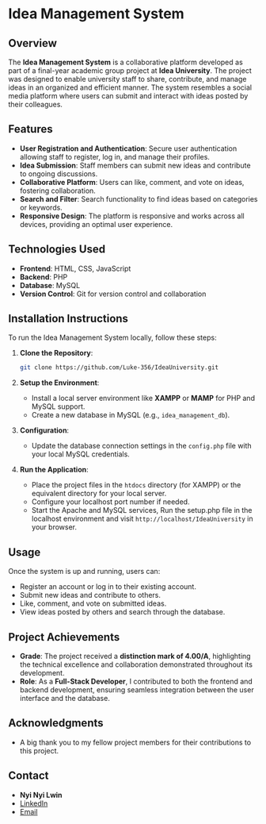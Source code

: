 # Idea Management System

## Overview
The **Idea Management System** is a collaborative platform developed as part of a final-year academic group project at **Idea University**. The project was designed to enable university staff to share, contribute, and manage ideas in an organized and efficient manner. The system resembles a social media platform where users can submit and interact with ideas posted by their colleagues.

## Features
- **User Registration and Authentication**: Secure user authentication allowing staff to register, log in, and manage their profiles.
- **Idea Submission**: Staff members can submit new ideas and contribute to ongoing discussions.
- **Collaborative Platform**: Users can like, comment, and vote on ideas, fostering collaboration.
- **Search and Filter**: Search functionality to find ideas based on categories or keywords.
- **Responsive Design**: The platform is responsive and works across all devices, providing an optimal user experience.

## Technologies Used
- **Frontend**: HTML, CSS, JavaScript
- **Backend**: PHP
- **Database**: MySQL
- **Version Control**: Git for version control and collaboration

## Installation Instructions
To run the Idea Management System locally, follow these steps:

1. **Clone the Repository**:
    ```bash
    git clone https://github.com/Luke-356/IdeaUniversity.git
    ```

2. **Setup the Environment**:
    - Install a local server environment like **XAMPP** or **MAMP** for PHP and MySQL support.
    - Create a new database in MySQL (e.g., `idea_management_db`). 

3. **Configuration**:
    - Update the database connection settings in the `config.php` file with your local MySQL credentials.

4. **Run the Application**:
    - Place the project files in the `htdocs` directory (for XAMPP) or the equivalent directory for your local server.
    - Configure your localhost port number if needed. 
    - Start the Apache and MySQL services, Run the setup.php file in the localhost environment and visit `http://localhost/IdeaUniversity` in your browser.

## Usage
Once the system is up and running, users can:
- Register an account or log in to their existing account.
- Submit new ideas and contribute to others.
- Like, comment, and vote on submitted ideas.
- View ideas posted by others and search through the database.

## Project Achievements
- **Grade**: The project received a **distinction mark of 4.00/A**, highlighting the technical excellence and collaboration demonstrated throughout its development.
- **Role**: As a **Full-Stack Developer**, I contributed to both the frontend and backend development, ensuring seamless integration between the user interface and the database.

## Acknowledgments
- A big thank you to my fellow project members for their contributions to this project.

## Contact
- **Nyi Nyi Lwin**  
- [LinkedIn](www.linkedin.com/in/nyi-nyi-lwin-89b706178)  
- [Email](mailto:nyinyilwin356@gmail.com)

